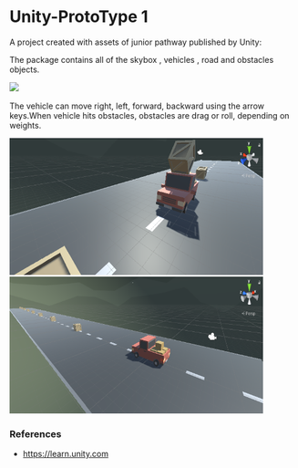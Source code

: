 # Unity-ProtoType 1


A project created with  assets of junior pathway published by Unity:

The package contains all of the skybox , vehicles , road and obstacles objects.

![](ProtoType1.gif)


The vehicle can move right, left, forward, backward using the arrow keys.When vehicle hits obstacles, obstacles are drag or roll, depending on weights.



<img src="images/Prototype1-f.png" width=445 height=240>  <img src="images/Prototype1-e.png" width=445 height=240>


 
### References

- https://learn.unity.com


